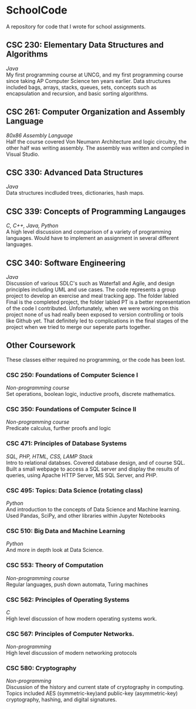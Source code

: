 # SchoolCode
A repository for code that I wrote for school assignments.

## CSC 230: Elementary Data Structures and Algorithms
*Java*  
My first programming course at UNCG, and my first programming course since taking AP Computer Science ten years earlier. Data structures included bags, arrays, stacks, queues, sets, concepts such as encapsulation and recursion, and basic sorting algorithms.

## CSC 261: Computer Organization and Assembly Language
*80x86 Assembly Language*  
Half the course covered Von Neumann Architecture and logic circuitry, the other half was writing assembly. The assembly was written and compiled in Visual Studio.

## CSC 330: Advanced Data Structures
*Java*  
Data structures incdluded trees, dictionaries, hash maps.

## CSC 339: Concepts of Programming Langauges
*C, C++, Java, Python*  
A high level discussion and comparison of a variety of programming languages. Would have to implement an assignment in several different languages.

## CSC 340: Software Engineering
*Java*  
Discussion of various SDLC's such as Waterfall and Agile, and design principles including UML and use cases. The code represents a group project to develop an exercise and meal tracking app. The folder labled Final is the completed project, the folder labled PT is a better representation of the code I contributed. Unfortunately, when we were working on this project none of us had really been exposed to version controlling or tools like Github yet. That definitely led to complications in the final stages of the project when we tried to merge our seperate parts together.


## Other Coursework
These classes either required no programming, or the code has been lost.

### CSC 250: Foundations of Computer Science I
*Non-programming course*  
Set operations, boolean logic, inductive proofs, discrete mathematics.

### CSC 350: Foundations of Computer Scince II
*Non-programming course*  
Predicate calculus, further proofs and logic

### CSC 471: Principles of Database Systems
*SQL, PHP, HTML, CSS, LAMP Stack*  
Intro to relational databses. Covered database design, and of course SQL. Built a small webpage to access a SQL server and display the results of queries, using Apache HTTP Server, MS SQL Server, and PHP.

### CSC 495: Topics: Data Science (rotating class)
*Python*  
And introduction to the concepts of Data Science and Machine learning. Used Pandas, SciPy, and other libraries within Jupyter Notebooks

### CSC 510: Big Data and Machine Learning
*Python*  
And more in depth look at Data Science.

### CSC 553: Theory of Computation
*Non-programming course*  
Regular languages, push down automata, Turing machines

### CSC 562: Principles of Operating Systems
*C*  
High level discussion of how modern operating systems work.

### CSC 567: Principles of Computer Networks.
*Non-programming*  
High level discussion of modern networking protocols

### CSC 580: Cryptography
*Non-programming*  
Discussion of the history and current state of cryptography in computing. Topics included AES (symmetric-key)and public-key (asymmetric-key) cryptography, hashing, and digital signatures.